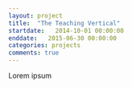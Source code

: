 ```yaml
---
layout: project
title:  "The Teaching Vertical"
startdate:   2014-10-01 00:00:00
enddate:   2015-06-30 00:00:00
categories: projects
comments: true
---
```


Lorem ipsum
